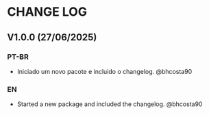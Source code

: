 # CHANGE LOG

## V1.0.0 (27/06/2025)

### PT-BR

- Iniciado um novo pacote e incluido o changelog. @bhcosta90

### EN

- Started a new package and included the changelog. @bhcosta90